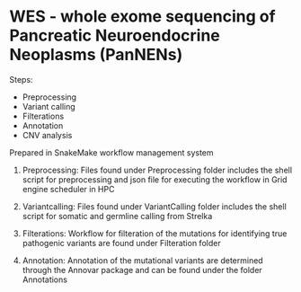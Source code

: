 # WES - whole exome sequencing of Pancreatic Neuroendocrine Neoplasms (PanNENs)
Steps:
* Preprocessing
* Variant calling
* Filterations
* Annotation
* CNV analysis

Prepared in SnakeMake workflow management system

1. Preprocessing:
Files found under Preprocessing folder includes the shell script for preprocessing and json file for executing the workflow in Grid engine scheduler in HPC

2. Variantcalling:
Files found under VariantCalling folder includes the shell script for somatic and germline calling from Strelka 

3. Filterations:
Workflow for filteration of the mutations for identifying true pathogenic variants are found under Filteration folder

4. Annotation:
Annotation of the mutational variants are determined through the Annovar package and can be found under the folder Annotations


 
